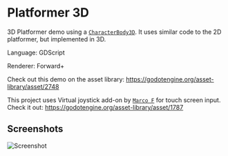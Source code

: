 # Platformer 3D

3D Platformer demo using a
[`CharacterBody3D`](https://docs.godotengine.org/en/latest/classes/class_characterbody3d.html).
It uses similar code to the 2D platformer, but implemented in 3D.

Language: GDScript

Renderer: Forward+

Check out this demo on the asset library: https://godotengine.org/asset-library/asset/2748

This project uses Virtual joystick add-on by [`Marco F`](https://github.com/MarcoFazioRandom) for touch screen input.
Check it out: https://godotengine.org/asset-library/asset/1787

## Screenshots

![Screenshot](screenshots/platformer.webp)
